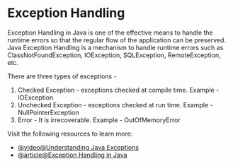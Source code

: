# Exception Handling

Exception Handling in Java is one of the effective means to handle the runtime errors so that the regular flow of the application can be preserved. Java Exception Handling is a mechanism to handle runtime errors such as ClassNotFoundException, IOException, SQLException, RemoteException, etc.

There are three types of exceptions -

1. Checked Exception - exceptions checked at compile time. Example - IOException
2. Unchecked Exception - exceptions checked at run time. Example - NullPointerException
3. Error - It is irrecoverable. Example - OutOfMemoryError

Visit the following resources to learn more:

- [@video@Understanding Java Exceptions](https://www.youtube.com/watch?v=W-N2ltgU-X4)
- [@article@Exception Handling in Java](https://www.tpointtech.com/exception-handling-in-java)
